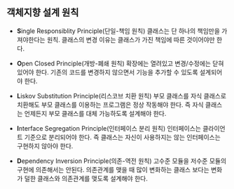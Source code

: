 ## 객체지향 설계 원칙

-	**S**ingle Responsiblity Principle(단일-책임 원칙)
클래스는 단 하나의 책임만을 가져야한다는 원칙. 클래스의 변경 이유는 클래스가 가진 책임에 따른 것이어야만 한다.

-	**O**pen Closed Principle(개방-폐쇄 원칙)
확장에는 열려있고 변경/수정에는 닫혀있어야 한다. 기존의 코드를 변경하지 않으면서 기능을 추가할 수 있도록 설계되어야 한다.

-	**L**iskov Substitution Principle(리스코브 치환 원칙)
부모 클래스를 자식 클래스로 치환해도 부모 클래스를 이용하는 프로그램은 정상 작동해야 한다. 즉 자식 클래스는 언제든지 부모 클래스를 대체 가능하도록 설계해야 한다.

-	**I**nterface Segregation Principle(인터페이스 분리 원칙)
인터페이스는 클라이언트 기준으로 분리되어야 한다. 즉 클래스는 자신이 사용하지는 않는 인터페이스는 구현하지 않아야 한다.

-	**D**ependency Inversion Principle(의존-역전 원칙)
고수준 모듈을 저수준 모듈의 구현에 의존해서는 안된다. 의존관계를 맺을 때 많이 변화하는 클래스 보다는 변화가 덜한 클래스와 의존관계를 맺도록 설계해야 한다.
